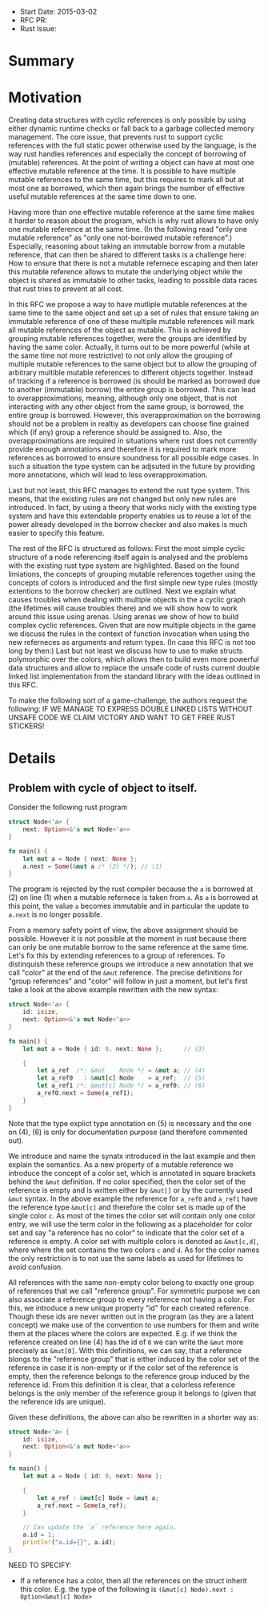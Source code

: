 - Start Date: 2015-03-02
- RFC PR:
- Rust Issue:

# Summary

# Motivation

Creating data structures with cyclic references is only possible by using either
dynamic runtime checks or fall back to a garbage collected memory management. The
core issue, that prevents rust to support cyclic references with the full static
power otherwise used by the language, is the way rust handles references and
especially the concept of borrowing of (mutable) references. At the point of
writing a object can have at most one effective mutable reference at the time. It is
possible to have multiple mutable references to the same time, but this requires
to mark all but at most one as borrowed, which then again brings the number of
effective useful mutable references at the same time down to one.

Having more than one effective mutable reference at the same time makes it harder
to reason about the program, which is why rust allows to have only one mutable
reference at the same time. (In the following read "only one mutable reference"
as "only one not-borrowed mutable reference".) Especially, reasoning about taking
an immutable borrow from a mutable reference, that can then be shared to different
tasks is a challenge here: How to ensure that there is not a mutable refernece
escaping and then later this mutable reference allows to mutate the underlying
object while the object is shared as immutable to other tasks, leading to possible
data races that rust tries to prevent at all cost.

In this RFC we propose a way to have mutliple mutable references at the same time
to the same object and set up a set of rules that ensure taking an immutable
reference of one of these multiple mutable references will mark all mutable
references of the object as mutable. This is achieved by grouping mutable references
together, were the groups are identified by having the same color. Actually, it
turns out to be more powerful (while at the same time not more restrictive) to
not only allow the grouping of multiple mutable references to the same object but
to allow the grouping of arbitrary multible mutable references to different objects
together. Instead of tracking if a reference is borrowed (is should be marked as
borrowed due to another (immutable) borrow) the entire group is borrowed. This
can lead to overapproximations, meaning, although only one object, that is not
interacting with any other object from the same group, is borrowed, the entire
group is borrowed. However, this overapproximation on the borrowing should not
be a problem in realtiy as developers can choose fine grained which (if any) group
a reference should be assigned to. Also, the overapproximations are required in
situations where rust does not currently provide enough annotations and therefore
it is required to mark more references as borrowed to ensure soundness for all
possible edge cases. In such a situation the type system can be adjsuted in the
future by providing more annotations, which will lead to less overapproximation.

Last but not least, this RFC manages to extend the rust type system. This means,
that the existing rules are not changed but only new rules are introduced. In
fact, by using a theory that works nicly with the existing type system and have
this extendable property enables us to reuse a lot of the power already developed
in the borrow checker and also makes is much easier to specify this feature.

The rest of the RFC is structured as follows: First the most simple cyclic
structure of a node referencing itself again is analysed and the problems with
the existing rust type system are highlighted. Based on the found limiations,
the concepts of grouping mutable references together using the concepts of colors
is introduced and the first simple new type rules (mostly extentions to the borrow
checker) are outlined. Next we explain what causes troubles when dealing with
multiple objects in the a cyclic graph (the lifetimes will cause troubles there)
and we will show how to work around this issue using arenas. Using arenas we
show of how to build complex cyclic references. Given that are now multiple
objects in the game we discuss the rules in the context of function invocation
when using the new referneces as arguments and return types. (In case this
RFC is not too long by then:) Last but not least
we discuss how to use to make structs polymorphic over the colors, which allows
then to build even more powerful data structures and allow to replace the unsafe
code of rusts current double linked list implementation from the standard library
with the ideas outlined in this RFC.

To make the following sort of a game-challenge, the authors request the following:
IF WE MANAGE TO EXPRESS DOUBLE LINKED LISTS WITHOUT UNSAFE CODE WE CLAIM VICTORY
AND WANT TO GET FREE RUST STICKERS!

# Details

## Problem with cycle of object to itself.

Consider the following rust program

``` rust
struct Node<'a> {
    next: Option<&'a mut Node<'a>>
}

fn main() {
    let mut a = Node { next: None };
    a.next = Some(&mut a /* (2) */); // (1)
}
```

The program is rejected by the rust compiler because the `a` is borrowed at
(2) on line (1) when a mutable refernece is taken from `a`. As `a` is borrowed
at this point, the value `a` becomes immutable and in particular the update
to `a.next` is no longer possible.

From a memory safety point of view, the above assignment should be possible.
However it is not possible at the moment in rust because there can only be one
mutable borrow to the same reference at the same time. Let's fix this by extending
references to a group of references. To distinquish these reference groups we
introduce a new annotation that we call "color" at the end of the `&mut` reference.
The precise definitions for "group references" and "color" will follow in just
a moment, but let's first take a look at the above example rewritten with the
new syntax:

``` rust
struct Node<'a> {
    id: isize,
    next: Option<&'a mut Node<'a>>
}

fn main() {
    let mut a = Node { id: 0, next: None };      // (3)

    {
        let a_ref  /*: &mut    Node */ = &mut a; // (4)
        let a_ref0   : &mut[c] Node    = a_ref;  // (5)
        let a_ref1 /*: &mut[c] Node */ = a_ref0; // (6)
        a_ref0.next = Some(a_ref1);
    }
}
```

Note that the type explict type annotation on (5) is necessary and the one on
(4), (6) is only for documentation purpose (and therefore commented out).

We introduce and name the synatx introduced in the last example and then explain
the semantics. As a new property of a mutable reference we introduce the concept
of a color set, which is annotated in square brackets behind the `&mut` definition.
If no color specified, then the color set of the reference is empty and is written
either by `&mut[]` or by the currently used `&mut` syntax. In the above example
the reference for `a_ref0` and `a_ref1` have the reference type `&mut[c]` and
therefore the color set is made up of the single color `c`. As most of the times
the color set will contain only one color entry, we will use the term color in
the following as a placeholder for color set and say "a reference has no color"
to indicate that the color set of a reference is empty. A color set with multiple
colors is denoted as `&mut[c,d]`, where where the set contains the two colors `c`
and `d`. As for the color names the only restriction is to not use the same labels
as used for lifetimes to avoid confusion.

All references with the same non-empty color belong to exactly one group of
references that we call "reference group". For symmetric purpose we can also
associate a reference group to every reference not having a color. For this,
we introduce a new unique property "id" for each created reference. Though these
ids are never written out in the program (as they are a latent concept) we make
use of the convention to use numbers for them and write them at the places where
the colors are expected. E.g. if we think the reference created on line (4) has
the id of `0` we can write the `&mut` more precisely as `&mut[0]`. With this
definitions, we can say, that a reference blongs to the "reference group" that
is either induced by the color set of the reference in case it is non-empty or
if the color set of the reference is empty, then the reference belongs to the
reference group induced by the reference id. From this definition it is clear,
that a colorless reference belongs is the only member of the reference group it
belongs to (given that the reference ids are unique).





Given these definitions, the above can also be rewritten in a shorter way as:

``` rust
struct Node<'a> {
    id: isize,
    next: Option<&'a mut Node<'a>>
}

fn main() {
    let mut a = Node { id: 0, next: None };

    {
        let a_ref : &mut[c] Node = &mut a;
        a_ref.next = Some(a_ref);
    }

    // Can update the `a` reference here again.
    a.id = 1;
    println!("a.id={}", a.id);
}
```



NEED TO SPECIFY:
- If a reference has a color, then all the references on the struct inherit
  this color. E.g. the type of the following is `(&mut[c] Node).next : Option<&mut[c] Node>`












